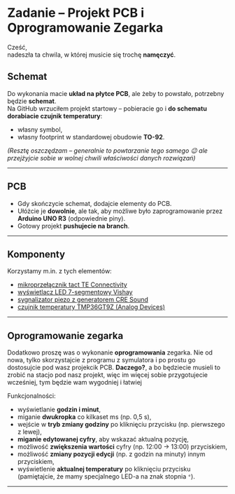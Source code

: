 # Zadanie – Projekt PCB i Oprogramowanie Zegarka

Cześć,  
nadeszła ta chwila, w której musicie się trochę **namęczyć**.  

## Schemat

Do wykonania macie **układ na płytce PCB**, ale żeby to powstało, potrzebny będzie **schemat**.  
Na GitHub wrzuciłem projekt startowy – pobieracie go i **do schematu dorabiacie czujnik temperatury**:  
- własny symbol,  
- własny footprint w standardowej obudowie **TO-92**.  

*(Resztę oszczędzam – generalnie to powtarzanie tego samego 😉 ale przejżyjcie sobie w wolnej chwili właściwości danych rozwiązań)*

---

## PCB
- Gdy skończycie schemat, dodajcie elementy do PCB.  
- Ułóżcie je **dowolnie**, ale tak, aby możliwe było zaprogramowanie przez **Arduino UNO R3** (odpowiednie piny).  
- Gotowy projekt **pushujecie na branch**.

---

## Komponenty
Korzystamy m.in. z tych elementów:  
- [mikroprzełącznik tact TE Connectivity](https://www.tme.eu/pl/details/1-1825910-4/mikroprzelaczniki-tact/te-connectivity/)  
- [wyświetlacz LED 7-segmentowy Vishay](https://www.tme.eu/pl/details/tdcr1050m/wyswietlacze-led-7-segmentowe/vishay/)  
- [sygnalizator piezo z generatorem CRE Sound](https://www.tme.eu/pl/details/lpb1475b-to-12/sygnalizatory-piezoelektr-z-generatorem/cre-sound--electronics/lpb1475b-to-12-4-0-7-6-r-lab/)  
- [czujnik temperatury TMP36GT9Z (Analog Devices)](https://www.tme.eu/pl/details/tmp36gt9z/przetworniki-temperatury/analog-devices/)

---

## Oprogramowanie zegarka
Dodatkowo proszę was o wykonanie **oprogramowania** zegarka. Nie od nowa, tylko skorzystajcie z programu z symulatora i po prostu go dostosujcie pod wasz projekcik PCB. **Daczego?**, a bo będziecie musieli to zrobić na stacjo pod nasz projekt, więc im więcej sobie przygotujecie wcześniej, tym będzie wam wygodniej i łatwiej  

Funkcjonalności:  
- wyświetlanie **godzin i minut**,  
- miganie **dwukropka** co kilkaset ms (np. 0,5 s),  
- wejście w **tryb zmiany godziny** po kliknięciu przycisku (np. pierwszego z lewej),  
- **miganie edytowanej cyfry**, aby wskazać aktualną pozycję,  
- możliwość **zwiększenia wartości** cyfry (np. 12:00 → 13:00) przyciskiem,  
- możliwość **zmiany pozycji edycji** (np. z godzin na minuty) innym przyciskiem,  
- wyświetlenie **aktualnej temperatury** po kliknięciu przycisku  
  (pamiętajcie, że mamy specjalnego LED-a na znak stopnia `°`).  

---
